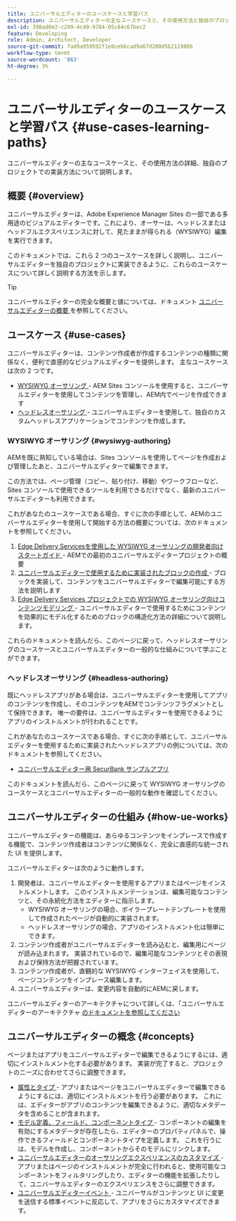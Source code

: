 ```yaml
---
title: ユニバーサルエディターのユースケースと学習パス
description: ユニバーサルエディターの主なユースケースと、その使用方法と独自のプロジェクトでの実装方法について説明します。
exl-id: 398ad0e2-c299-4c49-9784-05c84c67bec2
feature: Developing
role: Admin, Architect, Developer
source-git-commit: 7ad9a959592f1e8cebbcad9a67d280d5b2119866
workflow-type: tm+mt
source-wordcount: '863'
ht-degree: 3%

---
```


# ユニバーサルエディターのユースケースと学習パス {#use-cases-learning-paths}

ユニバーサルエディターの主なユースケースと、その使用方法の詳細、独自のプロジェクトでの実装方法について説明します。

## 概要 {#overview}

ユニバーサルエディターは、Adobe Experience Manager Sites の一部である多用途のビジュアルエディターです。これにより、オーサーは、ヘッドレスまたはヘッドフルエクスペリエンスに対して、見たままが得られる（WYSIWYG）編集を実行できます。

このドキュメントでは、これら 2 つのユースケースを詳しく説明し、ユニバーサルエディターを独自のプロジェクトに実装できるように、これらのユースケースについて詳しく説明する方法を示します。

>[!TIP]
>
>ユニバーサルエディターの完全な概要と値については、ドキュメント [ ユニバーサルエディターの概要 ](/help/implementing/universal-editor/introduction.md) を参照してください。

## ユースケース {#use-cases}

ユニバーサルエディターは、コンテンツ作成者が作成するコンテンツの種類に関係なく、便利で直感的なビジュアルエディターを提供します。 主なユースケースは次の 2 つです。

* [WYSIWYG オーサリング ](#wysiwyg-authoring) - AEM Sites コンソールを使用すると、ユニバーサルエディターを使用してコンテンツを管理し、AEM内でページを作成できます
* [ ヘッドレスオーサリング ](#headless-authoring) - ユニバーサルエディターを使用して、独自のカスタムヘッドレスアプリケーションでコンテンツを作成します。

### WYSIWYG オーサリング {#wysiwyg-authoring}

AEMを既に熟知している場合は、Sites コンソールを使用してページを作成および管理したあと、ユニバーサルエディターで編集できます。

この方法では、ページ管理（コピー、貼り付け、移動）やワークフローなど、Sites コンソールで使用できるツールを利用できるだけでなく、最新のユニバーサルエディターも利用できます。

これがあなたのユースケースである場合、すぐに次の手順として、AEMのユニバーサルエディターを使用して開始する方法の概要については、次のドキュメントを参照してください。

1. [Edge Delivery Servicesを使用した WYSIWYG オーサリングの開発者向けスタートガイド ](/help/edge/wysiwyg-authoring/edge-dev-getting-started.md) - AEMでの最初のユニバーサルエディタープロジェクトの概要
1. [ ユニバーサルエディターで使用するために実装されたブロックの作成 ](/help/edge/wysiwyg-authoring/create-block.md) - ブロックを実装して、コンテンツをユニバーサルエディターで編集可能にする方法を説明します
1. [Edge Delivery Services プロジェクトでの WYSIWYG オーサリング向けコンテンツモデリング ](/help/edge/wysiwyg-authoring/content-modeling.md) - ユニバーサルエディターで使用するためにコンテンツを効果的にモデル化するためのブロックの構造化方法の詳細について説明します。

これらのドキュメントを読んだら、このページに戻って、ヘッドレスオーサリングのユースケースとユニバーサルエディターの一般的な仕組みについて学ぶことができます。

### ヘッドレスオーサリング {#headless-authoring}

既にヘッドレスアプリがある場合は、ユニバーサルエディターを使用してアプリのコンテンツを作成し、そのコンテンツをAEMでコンテンツフラグメントとして保持できます。 唯一の要件は、ユニバーサルエディターを使用できるようにアプリのインストルメントが行われることです。

これがあなたのユースケースである場合、すぐに次の手順として、ユニバーサルエディターを使用するために実装されたヘッドレスアプリの例については、次のドキュメントを参照してください。

* [ユニバーサルエディター用 SecurBank サンプルアプリ](/help/implementing/universal-editor/securbank.md)

このドキュメントを読んだら、このページに戻って WYSIWYG オーサリングのユースケースとユニバーサルエディターの一般的な動作を確認してください。

## ユニバーサルエディターの仕組み {#how-ue-works}

ユニバーサルエディターの機能は、あらゆるコンテンツをインプレースで作成する機能で、コンテンツ作成者はコンテンツに関係なく、完全に直感的な統一された UI を提供します。

ユニバーサルエディターは次のように動作します。

1. 開発者は、ユニバーサルエディターを使用するアプリまたはページをインストルメントします。 このインストルメンテーションは、編集可能なコンテンツと、その永続化方法をエディターに指示します。
   * WYSIWYG オーサリングの場合、ボイラープレートテンプレートを使用して作成されたページが自動的に実装されます。
   * ヘッドレスオーサリングの場合、アプリのインストルメント化は簡単にできます。
1. コンテンツ作成者がユニバーサルエディターを読み込むと、編集用にページが読み込まれます。 実装されているので、編集可能なコンテンツとその表現および保持方法が把握されています。
1. コンテンツ作成者が、直観的な WYSIWYG インターフェイスを使用して、ページコンテンツをインプレース編集します。
1. ユニバーサルエディターは、変更内容を自動的にAEMに戻します。

ユニバーサルエディターのアーキテクチャについて詳しくは、「ユニバーサルエディターのアーキテクチャ [ のドキュメントを参照してください ](/help/implementing/universal-editor/architecture.md)

## ユニバーサルエディターの概念 {#concepts}

ページまたはアプリをユニバーサルエディターで編集できるようにするには、適切にインストルメント化する必要があります。 実装が完了すると、プロジェクトのニーズに合わせてさらに調整できます。

* [ 属性とタイプ ](/help/implementing/universal-editor/attributes-types.md) - アプリまたはページをユニバーサルエディターで編集できるようにするには、適切にインストルメントを行う必要があります。 これには、エディターがアプリのコンテンツを編集できるように、適切なメタデータを含めることが含まれます。
* [ モデル定義、フィールド、コンポーネントタイプ ](/help/implementing/universal-editor/field-types.md) - コンポーネントの編集を有効にするメタデータが存在したら、エディターのプロパティパネルで、操作できるフィールドとコンポーネントタイプを定義します。 これを行うには、モデルを作成し、コンポーネントからそのモデルにリンクします。
* [ ユニバーサルエディターのオーサリングエクスペリエンスのカスタマイズ ](/help/implementing/universal-editor/customizing.md) - アプリまたはページのインストルメントが完全に行われると、使用可能なコンポーネントをフィルタリングしたり、エディターの機能を拡張したりして、ユニバーサルエディターのエクスペリエンスをさらに調整できます。
* [ ユニバーサルエディターイベント ](/help/implementing/universal-editor/events.md) - ユニバーサルがコンテンツと UI に変更を送信する標準イベントに反応して、アプリをさらにカスタマイズできます。
